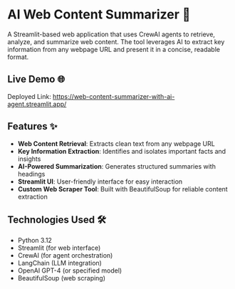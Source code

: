 # AI Web Content Summarizer 🧠

A Streamlit-based web application that uses CrewAI agents to retrieve, analyze, and summarize web content. The tool leverages AI to extract key information from any webpage URL and present it in a concise, readable format.

## Live Demo 🌐

Deployed Link: https://web-content-summarizer-with-ai-agent.streamlit.app/

## Features ✨

- **Web Content Retrieval**: Extracts clean text from any webpage URL
- **Key Information Extraction**: Identifies and isolates important facts and insights
- **AI-Powered Summarization**: Generates structured summaries with headings
- **Streamlit UI**: User-friendly interface for easy interaction
- **Custom Web Scraper Tool**: Built with BeautifulSoup for reliable content extraction

## Technologies Used 🛠️

- Python 3.12
- Streamlit (for web interface)
- CrewAI (for agent orchestration)
- LangChain (LLM integration)
- OpenAI GPT-4 (or specified model)
- BeautifulSoup (web scraping)